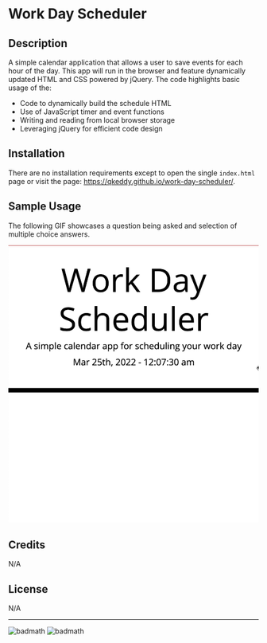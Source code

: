 # Work Day Scheduler

## Description
A simple calendar application that allows a user to save events for each hour of the day. This app will run in the browser and feature dynamically updated HTML and CSS powered by jQuery. The code highlights basic usage of the:
- Code to dynamically build the schedule HTML
- Use of JavaScript timer and event functions
- Writing and reading from local browser storage
- Leveraging jQuery for efficient code design

## Installation

There are no installation requirements except to open the single `index.html` page or visit the page: https://qkeddy.github.io/work-day-scheduler/.

## Sample Usage

The following GIF showcases a question being asked and selection of multiple choice answers. 

![alt text](./assets/images/work-day-scheduler-sample.png)


## Credits

N/A

## License

N/A

---

![badmath](https://img.shields.io/github/languages/top/lernantino/badmath)
![badmath](https://img.shields.io/github/issues/qkeddy/simple-password-generator)